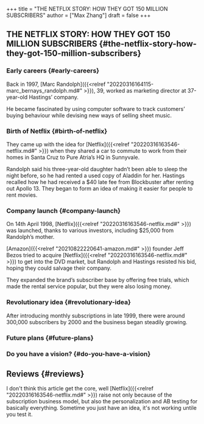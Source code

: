 +++
title = "THE NETFLIX STORY: HOW THEY GOT 150 MILLION SUBSCRIBERS"
author = ["Max Zhang"]
draft = false
+++

## THE NETFLIX STORY: HOW THEY GOT 150 MILLION SUBSCRIBERS {#the-netflix-story-how-they-got-150-million-subscribers}


### Early careers {#early-careers}

Back in 1997, [Marc Randolph]({{<relref "20220316164115-marc_bernays_randolph.md#" >}}), 39, worked as marketing director at 37-year-old
Hastings’ company.

He became fascinated by using computer software to track customers’ buying
behaviour while devising new ways of selling sheet music.


### Birth of Netflix {#birth-of-netflix}

They came up with the idea for [Netflix]({{<relref "20220316163546-netflix.md#" >}}) when they shared a car to commute to work
from their homes in Santa Cruz to Pure Atria’s HQ in Sunnyvale.

Randolph said his three-year-old daughter hadn’t been able to sleep the night
before, so he had rented a used copy of Aladdin for her. Hastings recalled how
he had received a $40 late fee from Blockbuster after renting out Apollo 13.
They began to form an idea of making it easier for people to rent movies.


### Company launch {#company-launch}

On 14th April 1998, [Netflix]({{<relref "20220316163546-netflix.md#" >}}) was launched, thanks to various investors, including
$25,000 from Randolph’s mother.

[Amazon]({{<relref "20210822220641-amazon.md#" >}}) founder Jeff Bezos tried to acquire [Netflix]({{<relref "20220316163546-netflix.md#" >}}) to get into the DVD market,
but Randolph and Hastings resisted his bid, hoping they could salvage their
company.

They expanded the brand’s subscriber base by offering free trials, which made
the rental service popular, but they were also losing money.


### Revolutionary idea {#revolutionary-idea}

After introducing monthly subscriptions in late 1999, there were around 300,000
subscribers by 2000 and the business began steadily growing.


### Future plans {#future-plans}


### Do you have a vision? {#do-you-have-a-vision}


## Reviews {#reviews}

I don't think this article get the core, well [Netflix]({{<relref "20220316163546-netflix.md#" >}}) raise not only
because of the subscription business model, but also the personalization and AB
testing for basically everything. Sometime you just have an idea, it's not
working untile you test it.